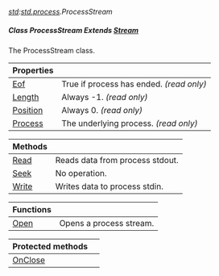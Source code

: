 _[std](../../modules/std/std-module.md):[std.process](../../modules/std/std-process.md).ProcessStream_
##### Class ProcessStream Extends [Stream](../../modules/std/std-stream-stream.md)
The ProcessStream class.

| Properties | |
|:---|:---|
| [Eof](std-process-processstream-eof.md) | True if process has ended. _(read only)_ |
| [Length](std-process-processstream-length.md) | Always -1. _(read only)_ |
| [Position](std-process-processstream-position.md) | Always 0. _(read only)_ |
| [Process](std-process-processstream-process.md) | The underlying process. _(read only)_ |

| Methods | |
|:---|:---|
| [Read](std-process-processstream-read.md) | Reads data from process stdout. |
| [Seek](std-process-processstream-seek.md) | No operation. |
| [Write](std-process-processstream-write.md) | Writes data to process stdin. |

| Functions | |
|:---|:---|
| [Open](std-process-processstream-open.md) | Opens a process stream. |

| Protected methods | |
|:---|:---|
| [OnClose](std-process-processstream-onclose.md) |  |
